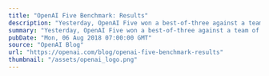 ```yaml
---
title: "OpenAI Five Benchmark: Results"
description: "Yesterday, OpenAI Five won a best-of-three against a team of 99.95th percentile Dota players: Blitz, Cap, Fogged, Merlini, and MoonMeander—four of whom have played Dota professionally—in front of a live audience and 100,000 concurrent livestream viewers."
summary: "Yesterday, OpenAI Five won a best-of-three against a team of 99.95th percentile Dota players: Blitz, Cap, Fogged, Merlini, and MoonMeander—four of whom have played Dota professionally—in front of a live audience and 100,000 concurrent livestream viewers."
pubDate: "Mon, 06 Aug 2018 07:00:00 GMT"
source: "OpenAI Blog"
url: "https://openai.com/blog/openai-five-benchmark-results"
thumbnail: "/assets/openai_logo.png"
---
```


